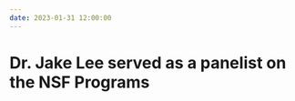 ```yaml
---
date: 2023-01-31 12:00:00
---
```


# Dr. Jake Lee served as a panelist on the NSF Programs

<!-- more -->

